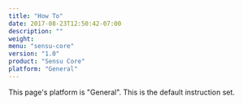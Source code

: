 ```yaml
---
title: "How To"
date: 2017-08-23T12:50:42-07:00
description: ""
weight:
menu: "sensu-core"
version: "1.0"
product: "Sensu Core"
platform: "General"
---
```


This page's platform is "General". This is the default instruction set.
